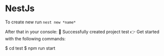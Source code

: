 # NestJs
To create new run `nest new *name*`

After that in your console:
🚀  Successfully created project test
👉  Get started with the following commands:

$ cd test
$ npm run start